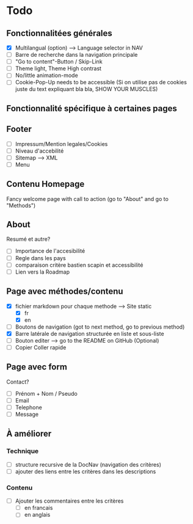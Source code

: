 # Todo 

## Fonctionnalitées générales
- [x] Multilangual (option) --> Language selector in NAV
- [ ] Barre de recherche dans la navigation principale
- [ ] "Go to content"-Button / Skip-Link
- [ ] Theme light, Theme High contrast
- [ ] No/little animation-mode
- [ ] Cookie-Pop-Up needs to be accessible (Si on utilise pas de cookies juste du text expliquant bla bla, SHOW YOUR MUSCLES)

## Fonctionnalité spécifique à certaines pages
## Footer
- [ ] Impressum/Mention legales/Cookies
- [ ] Niveau d'accebilité
- [ ] Sitemap --> XML
- [ ] Menu

## Contenu Homepage

Fancy welcome page with call to action (go to "About" and go to "Methods")


## About

Resumé et autre?
- [ ] Importance de l'accesibilité
- [ ] Regle dans les pays
- [ ] comparaison critère bastien scapin et accessibilité
- [ ] Lien vers la Roadmap

## Page avec méthodes/contenu
- [x] fichier markdown pour chaque methode --> Site static
  - [x] fr
  - [x] en
- [ ] Boutons de navigation (got to next method, go to previous method)
- [x] Barre latérale de navigation structurée en liste et sous-liste
- [ ] Bouton editer --> go to the README on GitHub (Optional)
- [ ] Copier Coller rapide

## Page avec form

Contact?
- [ ] Prénom + Nom / Pseudo
- [ ] Email
- [ ] Telephone
- [ ] Message

## À améliorer

### Technique
- [ ] structure recursive de la DocNav (navigation des critères)
- [ ] ajouter des liens entre les critères dans les descriptions

### Contenu
- [ ] Ajouter les commentaires entre les critères
  - [ ] en francais
  - [ ] en anglais
